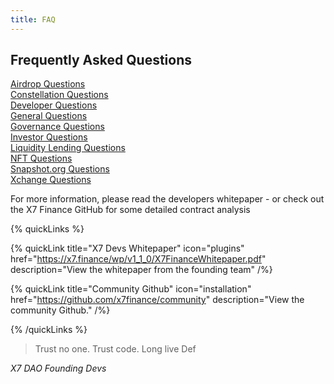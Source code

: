 ```yaml
---
title: FAQ
---
```


## Frequently Asked Questions

[Airdrop Questions](/faq/airdrop)\
[Constellation Questions](/faq/constellations)\
[Developer Questions](/faq/devs)\
[General Questions](/faq/general)\
[Governance Questions](/faq/governance)\
[Investor Questions](/faq/investors)\
[Liquidity Lending Questions](/faq/liquiditylending)\
[NFT Questions](/faq/nfts)\
[Snapshot.org Questions](/faq/daosnapshot)\
[Xchange Questions](/faq/xchange)

For more information, please read the developers whitepaper - or check out the X7 Finance GitHub for some detailed contract analysis

{% quickLinks %}

{% quickLink title="X7 Devs Whitepaper" icon="plugins" href="https://x7.finance/wp/v1_1_0/X7FinanceWhitepaper.pdf" description="View the whitepaper from the founding team" /%}

{% quickLink title="Community Github" icon="installation" href="https://github.com/x7finance/community" description="View the community Github." /%}

{% /quickLinks %}

> Trust no one. Trust code. Long live Def

_X7 DAO Founding Devs_
